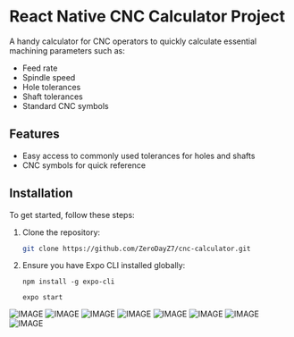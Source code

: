 # React Native CNC Calculator Project

A handy calculator for CNC operators to quickly calculate essential machining parameters such as:
- Feed rate
- Spindle speed
- Hole tolerances
- Shaft tolerances
- Standard CNC symbols

## Features
- Easy access to commonly used tolerances for holes and shafts
- CNC symbols for quick reference

## Installation

To get started, follow these steps:

1. Clone the repository:
   ```bash
   git clone https://github.com/ZeroDayZ7/cnc-calculator.git
   
2. Ensure you have Expo CLI installed globally:

    ```npm install -g expo-cli```

    ```expo start```

![IMAGE](https://i.ibb.co/YyrKTGq/Screenshot-20230814-082614-Expo-Go.jpg)
![IMAGE](https://i.ibb.co/W6MVF4N/Screenshot-20230814-082617-Expo-Go.jpg)
![IMAGE](https://i.ibb.co/px5gQwN/Screenshot-20230814-082621-Expo-Go.jpg)
![IMAGE](https://i.ibb.co/pfP4fc1/Screenshot-20230814-082624-Expo-Go.jpg)
![IMAGE](https://i.ibb.co/MS8X1wY/Screenshot-20230814-082628-Expo-Go.jpg)
![IMAGE](https://i.ibb.co/v1Lf6rP/Screenshot-20230814-082631-Expo-Go.jpg)
![IMAGE](https://i.ibb.co/QJ6wqV9/Screenshot-20230814-082637-Expo-Go.jpg)
![IMAGE](https://i.ibb.co/F4BHLYH/Screenshot-20230814-082641-Expo-Go.jpg)
